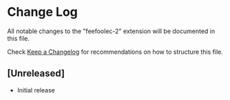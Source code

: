 # Change Log

All notable changes to the "feefoolec-2" extension will be documented in this file.

Check [Keep a Changelog](http://keepachangelog.com/) for recommendations on how to structure this file.

## [Unreleased]

- Initial release
